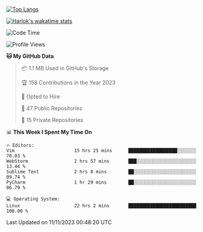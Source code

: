 [![Top Langs](https://github-readme-stats.vercel.app/api/top-langs/?username=remisiki&theme=dracula&layout=compact&hide=Jupyter%20Notebook,CSS,HTML&langs_count=10&exclude_repo=GMM-Demux-GUI)](https://github.com/anuraghazra/github-readme-stats)

[![Harlok's wakatime stats](https://github-readme-stats.vercel.app/api/wakatime?username=@remisiki&theme=dracula&layout=compact&langs_count=10&hide=other,html,css,text,json,markdown,jupyter)](https://github.com/anuraghazra/github-readme-stats)

<!--START_SECTION:waka-->
![Code Time](http://img.shields.io/badge/Code%20Time-551%20hrs%2024%20mins-blue)

![Profile Views](http://img.shields.io/badge/Profile%20Views-4-blue)

**🐱 My GitHub Data** 

> 📦 1.1 MB Used in GitHub's Storage 
 > 
> 🏆 158 Contributions in the Year 2023
 > 
> 💼 Opted to Hire
 > 
> 📜 47 Public Repositories 
 > 
> 🔑 15 Private Repositories 
 > 
📊 **This Week I Spent My Time On** 

```text
🔥 Editors: 
Vim                      15 hrs 25 mins      ██████████████████░░░░░░░   70.03 % 
WebStorm                 2 hrs 57 mins       ███░░░░░░░░░░░░░░░░░░░░░░   13.44 % 
Sublime Text             2 hrs 8 mins        ██░░░░░░░░░░░░░░░░░░░░░░░   09.74 % 
PyCharm                  1 hr 29 mins        ██░░░░░░░░░░░░░░░░░░░░░░░   06.79 % 

💻 Operating System: 
Linux                    22 hrs 2 mins       █████████████████████████   100.00 % 
```


 Last Updated on 11/11/2023 00:48:20 UTC
<!--END_SECTION:waka-->
